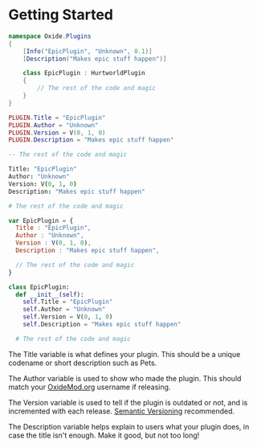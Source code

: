# Getting Started

``` csharp
namespace Oxide.Plugins
{
    [Info("EpicPlugin", "Unknown", 0.1)]
    [Description("Makes epic stuff happen")]

    class EpicPlugin : HurtworldPlugin
    {
        // The rest of the code and magic
    }
}
```

``` lua
PLUGIN.Title = "EpicPlugin"
PLUGIN.Author = "Unknown"
PLUGIN.Version = V(0, 1, 0)
PLUGIN.Description = "Makes epic stuff happen"

-- The rest of the code and magic
```

``` coffeescript
Title: "EpicPlugin"
Author: "Unknown"
Version: V(0, 1, 0)
Description: "Makes epic stuff happen"

# The rest of the code and magic
```

``` javascript
var EpicPlugin = {
  Title : "EpicPlugin",
  Author : "Unknown",
  Version : V(0, 1, 0),
  Description : "Makes epic stuff happen",

  // The rest of the code and magic
}
```

``` python
class EpicPlugin:
  def __init__(self):
    self.Title = "EpicPlugin"
    self.Author = "Unknown"
    self.Version = V(0, 1, 0)
    self.Description = "Makes epic stuff happen"

  # The rest of the code and magic
```

The Title variable is what defines your plugin. This should be a unique codename or short description such as Pets.

The Author variable is used to show who made the plugin. This should match your [OxideMod.org](http://oxidemod.org/) username if releasing.

The Version variable is used to tell if the plugin is outdated or not, and is incremented with each release. [Semantic Versioning](http://semver.org/) recommended.

The Description variable helps explain to users what your plugin does, in case the title isn't enough. Make it good, but not too long!
